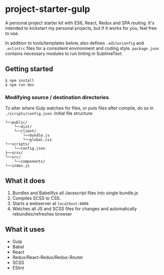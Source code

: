 # project-starter-gulp

A personal project starter kit with ES6, React, Redux and SPA routing. It's intended to kickstart my personal projects, but if it works for you, feel free to use.

In addition to tools/templates below, also defines `.editorconfig` and `.eslintrc` files for a consistent environment and coding style. `package.json` contains necessary modules to run linting in SublimeText.

## Getting started

```
$ npm install
$ npm run dev
```

### Modifying source / destination directories
To alter where Gulp watches for files, or puts files after compile, do so in `./scripts/config.json`. Initial file structure:
```
└──public/
    └──dist/
    └──client/
        └──bundle.js
        └──global.css
└──scripts/
    └──config.json
├──scss/
└──src/
    └──components/
└──index.js
```

## What it does
1. Bundles and Babelifys all Javascript files into single bundle.js
2. Compiles SCSS to CSS.
3. Starts a webserver at `localhost:8000`
4. Watches all JS and SCSS files for changes and automatically rebundles/refreshes browser

## What it uses
* Gulp
* Babel
* React
* Redux/React-Redux/Redux-Router
* SCSS
* ESlint

